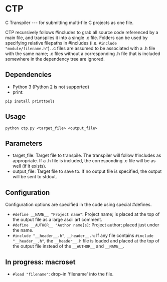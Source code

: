 # CTP
C Transpiler --- for submitting multi-file C projects as one file.

CTP recursively follows #includes to grab all source code referenced by a main file, and transpiles it into a single .c file. Folders can be used by specifying relative filepaths in #includes (i.e. ```#include "module/filename.h"```). .c files are assumed to be associated with a .h file with the same name; .c files without a corresponding .h file that is included somewhere in the dependency tree are ignored.

## Dependencies
- Python 3 (Python 2 is not supported)
- print:
```shell
pip install printtools
```

## Usage
```shell
python ctp.py <target_file> <output_file>
```

## Parameters
- target_file: Target file to transpile. The transpiler will follow #includes as appropriate. If a .h file is included, the corresponding .c file will be as well (if it exists).
- output_file: Target file to save to. If no output file is specified, the output will be sent to stdout.

## Configuration
Configuration options are specified in the code using special #defines.

- ```#define __NAME__ "Project name"```: Project name; is placed at the top of the output file as a large ascii art comment.
- ```#define __AUTHOR__ "Author name[s]```: Project author; placed just under the name.
- ```#include "__header__.h"```, ```__header__.h```: If any file contains ```#include "__header__.h"```, the ```__header__.h``` file is loaded and placed at the top of the output file instead of the ```__AUTHOR__``` and ```__NAME__```.


## In progress: macroset

- ```#load "filename"```: drop-in 'filename' into the file.
